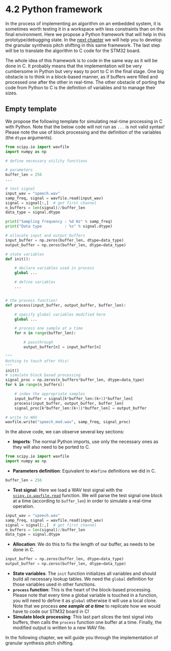 # 4.2 Python framework

In the process of implementing an algorithm on an embedded system, it is sometimes worth testing it in a workspace with less constraints than on the final environment. Here we propose a Python framework that will help in this prototype/debugging state. In the [next chapter](../3/implementation.md) we will help you to develop the granular synthesis pitch shifting in this same framework. The last step will be to translate the algorithm to C code for the STM32 board.

The whole idea of this framework is to code in the same way as it will be done in C. It probably means that the implementation will be very cumbersome in Python but very easy to port to C in the final stage. One big obstacle is to think in a block-based manner, as if buffers were filled and processed one after the other in real-time. The other obstacle of porting the code from Python to C is the definition of variables and to manage their sizes.

## Empty template

We propose the following template for simulating real-time processing in C with Python. Note that the below code will not run as `...` is not valid syntax! Please note the use of block processing and the definition of the variables (the `dtype` arguments).

```Python
from scipy.io import wavfile
import numpy as np

# define necessary utility functions

# parameters
buffer_len = 256
...

# test signal
input_wav = "speech.wav"
samp_freq, signal = wavfile.read(input_wav)
signal = signal[:,]  # get first channel
n_buffers = len(signal)//buffer_len
data_type = signal.dtype

print("Sampling frequency : %d Hz" % samp_freq)
print("Data type          : %s" % signal.dtype)

# allocate input and output buffers
input_buffer = np.zeros(buffer_len, dtype=data_type)
output_buffer = np.zeros(buffer_len, dtype=data_type)

# state variables
def init():

    # declare variables used in process
    global ...

    # define variables
    ...


# the process function!
def process(input_buffer, output_buffer, buffer_len):

    # specify global variables modified here
    global ...

    # process one sample at a time
    for n in range(buffer_len):

        # passthrough
        output_buffer[n] = input_buffer[n]

"""
Nothing to touch after this!
"""
init()
# simulate block based processing
signal_proc = np.zeros(n_buffers*buffer_len, dtype=data_type)
for k in range(n_buffers):

    # index the appropriate samples
    input_buffer = signal[k*buffer_len:(k+1)*buffer_len]
    process(input_buffer, output_buffer, buffer_len)
    signal_proc[k*buffer_len:(k+1)*buffer_len] = output_buffer

# write to WAV
wavfile.write("speech_mod.wav", samp_freq, signal_proc)
```

In the above code, we can observe several key sections:
* **Imports**: The normal Python imports, use only the necessary ones as they will also need to be ported to C.
```Python
from scipy.io import wavfile
import numpy as np
```
* **Parameters definition**: Equivalent to `#define` definitions we did in C.
```Python
buffer_len = 256
```
* **Test signal**: Here we load a WAV test signal with the [`scipy.io.wavfile.read`](https://docs.scipy.org/doc/scipy-0.14.0/reference/generated/scipy.io.wavfile.read.html) function. We will parse the test signal one block at a time (according to `buffer_len`) in order to simulate a real-time operation.
```Python
input_wav = "speech.wav"
samp_freq, signal = wavfile.read(input_wav)
signal = signal[:,]  # get first channel
n_buffers = len(signal)//buffer_len
data_type = signal.dtype
```
* **Allocation**: We do this to fix the length of our buffer, as needs to be done in C.
```Python
input_buffer = np.zeros(buffer_len, dtype=data_type)
output_buffer = np.zeros(buffer_len, dtype=data_type)
```
* **State variables**: The `init` function initializes all variables and should build all necessary lookup tables. We need the `global` definition for those variables used in other functions.
* **`process` function**: This is the heart of the block-based processing. Please note that every time a global variable is touched in a function, you will need to define it as `global` otherwise it will use a local clone. Note that we process **_one sample at a time_** to replicate how we would have to code our STM32 board in C!
* **Simulate block processing**: This last part slices the test signal into buffers, then calls the `process` function one buffer at a time. Finally, the modified output is written to a new WAV file.

In the following chapter, we will guide you through the implementation of granular synthesis pitch shifting.


<!-- 


## Alien Voice in Python

Below is the full example to test the Alien Voice in Python. Please note the use of block processing and the definition of the variables (the `dtype` arguments).

```Python
from scipy.io import wavfile
import numpy as np

def build_sine_table(f_sine, samp_freq, data_type):

    # periods
    samp_per = 1./samp_freq
    sine_per = 1./f_sine

    # compute time instances
    t_vals = np.arange(0, sine_per, samp_per)
    LOOKUP_SIZE = len(t_vals)
    n_vals = np.arange(LOOKUP_SIZE)

    # compute the sine table
    data_type = 16    # 16 or 32 signed integer
    MAX_SINE = 2**(data_type-1)-1   # [-(2*data_type-1), 2**(data_type-1)]
    w_mod = 2*np.pi*f_sine/samp_freq
    SINE_TABLE = np.sin(w_mod*n_vals) * MAX_SINE

    return SINE_TABLE, MAX_SINE, LOOKUP_SIZE

# parameters
buffer_len = 256
f_sine = 100 # Hz, for modulation
high_pass_on = False

# test signal
input_wav = "speech.wav"
samp_freq, signal = wavfile.read(input_wav)
signal = signal[:,]  # get first channel
n_buffers = len(signal)//buffer_len
data_type = signal.dtype

print("Sampling frequency : %d Hz" % samp_freq)
print("Data type          : %s" % signal.dtype)

# allocate input and output buffers
input_buffer = np.zeros(buffer_len, dtype=data_type)
output_buffer = np.zeros(buffer_len, dtype=data_type)

# state variables
def init():
    global sine_pointer
    global x_prev
    global GAIN
    global SINE_TABLE
    global MAX_SINE
    global LOOKUP_SIZE

    GAIN = 1
    x_prev = 0
    sine_pointer = 0

    # compute SINE TABLE
    vals = build_sine_table(f_sine, samp_freq, data_type)
    SINE_TABLE = vals[0]
    MAX_SINE = vals[1]
    LOOKUP_SIZE = vals[2]


# the process function!
def process(input_buffer, output_buffer, buffer_len):

    global x_prev
    global sine_pointer

    for n in range(buffer_len):

        # high pass filter
        if high_pass_on:
            output_buffer[n] = input_buffer[n] - x_prev
        else:
            output_buffer[n] = input_buffer[n]

        # modulation
        output_buffer[n] = output_buffer[n]*SINE_TABLE[sine_pointer] / MAX_SINE * GAIN

        # update state variables
        sine_pointer = (sine_pointer+1)%LOOKUP_SIZE
        x_prev = input_buffer[n]

"""
Nothing to touch after this!
"""
init()
# simulate block based processing
signal_proc = np.zeros(n_buffers*buffer_len, dtype=data_type)
for k in range(n_buffers):

    # index the appropriate samples
    input_buffer = signal[k*buffer_len:(k+1)*buffer_len]
    process(input_buffer, output_buffer, buffer_len)
    signal_proc[k*buffer_len:(k+1)*buffer_len] = output_buffer

# write to WAV
wavfile.write("speech_alien_effect.wav", samp_freq, signal_proc)
```

In the above code, we can observe several key sections:
* **Imports**: The normal Python imports, use only the necessary ones as they will also need to be ported to C.
```Python
from scipy.io import wavfile
import numpy as np
```
* **Parameters definition**: Equivalent to `#define` definitions we did in C.
```Python
buffer_len = 256
```
* **Test signal**: Here we load a WAV test signal with the [`scipy.io.wavfile.read`](https://docs.scipy.org/doc/scipy-0.14.0/reference/generated/scipy.io.wavfile.read.html) function. We will parse the test signal one block at a time (according to `buffer_len`) in order to simulate a real-time operation.
```Python
input_wav = "speech.wav"
samp_freq, signal = wavfile.read(input_wav)
signal = signal[:,]  # get first channel
n_buffers = len(signal)//buffer_len
data_type = signal.dtype
```
* **Allocation**: We do this to fix the length of our buffer, as needs to be done in C.
```Python
input_buffer = np.zeros(buffer_len, dtype=data_type)
output_buffer = np.zeros(buffer_len, dtype=data_type)
```
* **State variables**: The `init` function initializes all variables and will build the sine table. In our C project, we had a fixed sinus table; however, we could also rebuild it to change the modulation rate. We need the `global` definition for those variables used in other functions.
* **`process` function**: This is the heart of the block-based processing. Please note that every time a global variable is touched in a function, you will need to define it as `global` otherwise it will use a local clone. Note that we process **_one sample at a time_** to replicate how we would have to code our STM32 board in C!
* **Simulate block processing**: This last part slices the test signal into buffers, then calls the `process` function one buffer at a time. Finally, the modified output is written to a new WAV file.

## Using the full range

As you know, we try to use integer variables in order to save processing time. When using integer values though it is not possible, for example, to code a window that goes from 0 to 1 with 0.1 increments. In order to maximize our precision and to minimize the computation cost, we try to use the full range of our integer variables. For example, in the case of the window, instead of having it coded from 0 to 1 we will code it from 0 to the max value possible in the corresponding data type. For example 65'535 in the case of `unsigned int 16`. This scaling factor will need to be incorporated whenever using the window. With an intelligent use of operation priority (for example multiply before dividing in order to perform integer arithmetic without losing precision) it will not impact our precision and processing time. By convention we will use the maximum value relative to each type, thus we do not need to explicitly link the scaling factor with each variables.

In the above code, we can observe this use of the full range when creating the sinus table:
```Python
SINE_TABLE = np.sin(w_mod*n_vals) * MAX_SINE
```
and the modulation step maintains the precision while keeping the range of our sinus table from 0 to 1.
```Python
output_buffer[n] = output_buffer[n]*SINE_TABLE[sine_pointer] / MAX_SINE * GAIN
```

## Empty template

We propose the following template for simulating real-time processing in C with Python. Note that the below code will not run as `...` is not valid syntax! In the following chapter, we will guide you through the implementation of granular synthesis pitch shifting.

```Python
from scipy.io import wavfile
import numpy as np

# define necessary utility functions

# parameters
buffer_len = 256
...

# test signal
input_wav = "speech.wav"
samp_freq, signal = wavfile.read(input_wav)
signal = signal[:,]  # get first channel
n_buffers = len(signal)//buffer_len
data_type = signal.dtype

print("Sampling frequency : %d Hz" % samp_freq)
print("Data type          : %s" % signal.dtype)

# allocate input and output buffers
input_buffer = np.zeros(buffer_len, dtype=data_type)
output_buffer = np.zeros(buffer_len, dtype=data_type)

# state variables
def init():

    # declare variables used in process
    global ...

    # define variables
    ...


# the process function!
def process(input_buffer, output_buffer, buffer_len):

    # specify global variables modified here
    global ...

    # process one sample at a time
    for n in range(buffer_len):

        # passthrough
        output_buffer[n] = input_buffer[n]

"""
Nothing to touch after this!
"""
init()
# simulate block based processing
signal_proc = np.zeros(n_buffers*buffer_len, dtype=data_type)
for k in range(n_buffers):

    # index the appropriate samples
    input_buffer = signal[k*buffer_len:(k+1)*buffer_len]
    process(input_buffer, output_buffer, buffer_len)
    signal_proc[k*buffer_len:(k+1)*buffer_len] = output_buffer

# write to WAV
wavfile.write("speech_mod.wav", samp_freq, signal_proc)
```

 -->